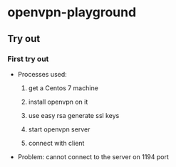 # openvpn-playground

## Try out 

### First try out

- Processes used:

    1. get a Centos 7 machine 

    2. install openvpn on it

    3. use easy rsa generate ssl keys

    4. start openvpn server 

    5. connect with client 

- Problem: cannot connect to the server on 1194 port

